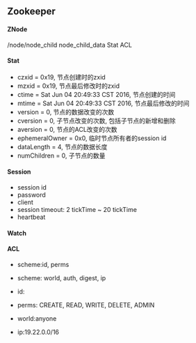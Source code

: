 ## Zookeeper

#### ZNode

/node/node_child
    node_child_data
    Stat
    ACL

#### Stat

* czxid = 0x19, 节点创建时的zxid
* mzxid = 0x19, 节点最后修改时的zxid
* ctime = Sat Jun 04 20:49:33 CST 2016, 节点创建的时间
* mtime = Sat Jun 04 20:49:33 CST 2016, 节点最后修改的时间
* version = 0, 节点的数据改变的次数
* cversion = 0, 子节点改变的次数, 包括子节点的新增和删除
* aversion = 0, 节点的ACL改变的次数
* ephemeralOwner = 0x0, 临时节点所有者的session id
* dataLength = 4, 节点的数据长度
* numChildren = 0, 子节点的数量

#### Session

* session id
* password
* client
* session timeout: 2 tickTime ~ 20 tickTime
* heartbeat

#### Watch

#### ACL

* scheme:id,  perms
* scheme: world, auth, digest, ip
* id:
* perms: CREATE, READ, WRITE, DELETE, ADMIN

* world:anyone
* ip:19.22.0.0/16
